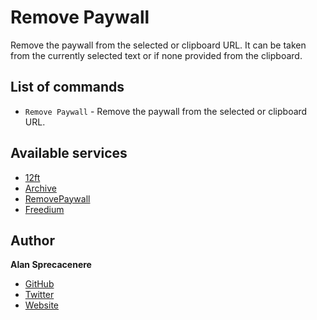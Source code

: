 # Remove Paywall

Remove the paywall from the selected or clipboard URL. It can be taken from the currently selected text or if none provided from the clipboard.

## List of commands

- `Remove Paywall` - Remove the paywall from the selected or clipboard URL.

## Available services

- [12ft](https://12ft.io)
- [Archive](https://archive.is)
- [RemovePaywall](https://www.removepaywall.com)
- [Freedium](https://freedium.cfd)

## Author

**Alan Sprecacenere**

- [GitHub](https://github.com/tegola)
- [Twitter](https://twitter.com/tegola)
- [Website](https://www.qreate.it)